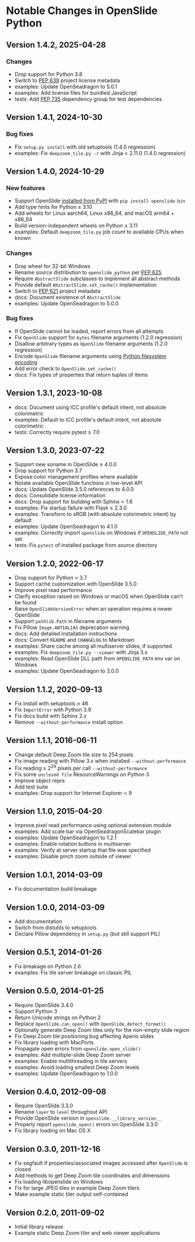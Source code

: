 # Notable Changes in OpenSlide Python

## Version 1.4.2, 2025-04-28

### Changes

* Drop support for Python 3.8
* Switch to [PEP 639][] project license metadata
* examples: Update OpenSeadragon to 5.0.1
* examples: Add license files for bundled JavaScript
* tests: Add [PEP 735][] dependency group for test dependencies

[PEP 639]: https://peps.python.org/pep-0639/
[PEP 735]: https://peps.python.org/pep-0735/


## Version 1.4.1, 2024-10-30

### Bug fixes

* Fix `setup.py install` with old setuptools (1.4.0 regression)
* examples: Fix `deepzoom_tile.py -r` with Jinja \< 2.11.0 (1.4.0 regression)


## Version 1.4.0, 2024-10-29

### New features

* Support OpenSlide [installed from PyPI][] with `pip install openslide-bin`
* Add type hints for Python ≥ 3.10
* Add wheels for Linux aarch64, Linux x86_64, and macOS arm64 + x86_64
* Build version-independent wheels on Python ≥ 3.11
* examples: Default `deepzoom_tile.py` job count to available CPUs when known

### Changes

* Drop wheel for 32-bit Windows
* Rename source distribution to `openslide_python` per [PEP 625][]
* Require `AbstractSlide` subclasses to implement all abstract methods
* Provide default `AbstractSlide.set_cache()` implementation
* Switch to [PEP 621][] project metadata
* docs: Document existence of `AbstractSlide`
* examples: Update OpenSeadragon to 5.0.0

### Bug fixes

* If OpenSlide cannot be loaded, report errors from all attempts
* Fix `OpenSlide` support for `bytes` filename arguments (1.2.0 regression)
* Disallow arbitrary types as `OpenSlide` filename arguments (1.2.0 regression)
* Encode `OpenSlide` filename arguments using [Python filesystem encoding][]
* Add error check to `OpenSlide.set_cache()`
* docs: Fix types of properties that return tuples of items

[installed from PyPI]: https://pypi.org/project/openslide-bin/
[PEP 625]: https://peps.python.org/pep-0625/
[PEP 621]: https://peps.python.org/pep-0621/
[Python filesystem encoding]: https://docs.python.org/3/glossary.html#term-filesystem-encoding-and-error-handler


## Version 1.3.1, 2023-10-08

* docs: Document using ICC profile's default intent, not absolute colorimetric
* examples: Default to ICC profile's default intent, not absolute colorimetric
* tests: Correctly require pytest ≥ 7.0


## Version 1.3.0, 2023-07-22

* Support new soname in OpenSlide ≥ 4.0.0
* Drop support for Python 3.7
* Expose color management profiles where available
* Notate available OpenSlide functions in low-level API
* docs: Update OpenSlide 3.5.0 references to 4.0.0
* docs: Consolidate license information
* docs: Drop support for building with Sphinx \< 1.6
* examples: Fix startup failure with Flask ≥ 2.3.0
* examples: Transform to sRGB (with absolute colorimetric intent) by default
* examples: Update OpenSeadragon to 4.1.0
* examples: Correctly import `openslide` on Windows if `OPENSLIDE_PATH` not set
* tests: Fix `pytest` of installed package from source directory


## Version 1.2.0, 2022-06-17

* Drop support for Python \< 3.7
* Support cache customization with OpenSlide 3.5.0
* Improve pixel read performance
* Clarify exception raised on Windows or macOS when OpenSlide can't be found
* Raise `OpenSlideVersionError` when an operation requires a newer OpenSlide
* Support `pathlib.Path` in filename arguments
* Fix Pillow `Image.ANTIALIAS` deprecation warning
* docs: Add detailed installation instructions
* docs: Convert `README` and `CHANGELOG` to Markdown
* examples: Share cache among all multiserver slides, if supported
* examples: Fix `deepzoom_tile.py --viewer` with Jinja 3.x
* examples: Read OpenSlide DLL path from `OPENSLIDE_PATH` env var on Windows
* examples: Update OpenSeadragon to 3.0.0


## Version 1.1.2, 2020-09-13

* Fix install with setuptools ≥ 46
* Fix `ImportError` with Python 3.9
* Fix docs build with Sphinx 2.x
* Remove `--without-performance` install option


## Version 1.1.1, 2016-06-11

* Change default Deep Zoom tile size to 254 pixels
* Fix image reading with Pillow 3.x when installed `--without-performance`
* Fix reading ≥ 2<sup>29</sup> pixels per call `--without-performance`
* Fix some `unclosed file` ResourceWarnings on Python 3
* Improve object reprs
* Add test suite
* examples: Drop support for Internet Explorer \< 9


## Version 1.1.0, 2015-04-20

* Improve pixel read performance using optional extension module
* examples: Add scale bar via OpenSeadragonScalebar plugin
* examples: Update OpenSeadragon to 1.2.1
* examples: Enable rotation buttons in multiserver
* examples: Verify at server startup that file was specified
* examples: Disable pinch zoom outside of viewer


## Version 1.0.1, 2014-03-09

* Fix documentation build breakage


## Version 1.0.0, 2014-03-09

* Add documentation
* Switch from distutils to setuptools
* Declare Pillow dependency in `setup.py` (but still support PIL)


## Version 0.5.1, 2014-01-26

* Fix breakage on Python 2.6
* examples: Fix tile server breakage on classic PIL


## Version 0.5.0, 2014-01-25

* Require OpenSlide 3.4.0
* Support Python 3
* Return Unicode strings on Python 2
* Replace `OpenSlide.can_open()` with `OpenSlide.detect_format()`
* Optionally generate Deep Zoom tiles only for the non-empty slide region
* Fix Deep Zoom tile positioning bug affecting Aperio slides
* Fix library loading with MacPorts
* Propagate open errors from `openslide.open_slide()`
* examples: Add multiple-slide Deep Zoom server
* examples: Enable multithreading in tile servers
* examples: Avoid loading smallest Deep Zoom levels
* examples: Update OpenSeadragon to 1.0.0


## Version 0.4.0, 2012-09-08

* Require OpenSlide 3.3.0
* Rename `layer` to `level` throughout API
* Provide OpenSlide version in `openslide.__library_version__`
* Properly report `openslide_open()` errors on OpenSlide 3.3.0
* Fix library loading on Mac OS X


## Version 0.3.0, 2011-12-16

* Fix segfault if properties/associated images accessed after `OpenSlide`
  is closed
* Add methods to get Deep Zoom tile coordinates and dimensions
* Fix loading libopenslide on Windows
* Fix for large JPEG tiles in example Deep Zoom tilers
* Make example static tiler output self-contained


## Version 0.2.0, 2011-09-02

* Initial library release
* Example static Deep Zoom tiler and web viewer applications
